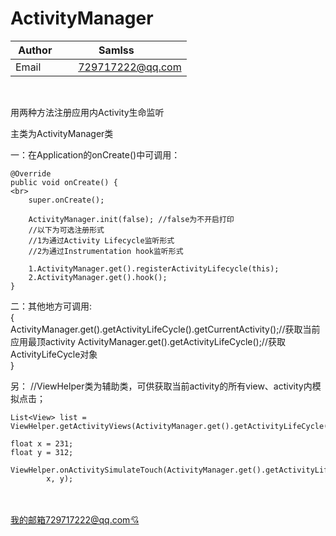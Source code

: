 # ActivityManager
| Author        | Samlss           |
| ------------- |:-------------:|
| Email      | 729717222@qq.com |

<br>

用两种方法注册应用内Activity生命监听

主类为ActivityManager类

一：在Application的onCreate()中可调用：

```
@Override
public void onCreate() {
<br>
    super.onCreate();

    ActivityManager.init(false); //false为不开启打印
    //以下为可选注册形式
    //1为通过Activity Lifecycle监听形式
    //2为通过Instrumentation hook监听形式

    1.ActivityManager.get().registerActivityLifecycle(this);
    2.ActivityManager.get().hook();
}
```

二：其他地方可调用:
<br>
{<br>
    ActivityManager.get().getActivityLifeCycle().getCurrentActivity();//获取当前应用最顶activity
    ActivityManager.get().getActivityLifeCycle();//获取ActivityLifeCycle对象
<br>}

另：
//ViewHelper类为辅助类，可供获取当前activity的所有view、activity内模拟点击；

    List<View> list = ViewHelper.getActivityViews(ActivityManager.get().getActivityLifeCycle().getCurrentActivity());

    float x = 231;
    float y = 312;

    ViewHelper.onActivitySimulateTouch(ActivityManager.get().getActivityLifeCycle().getCurrentActivity(),
            x, y);
    

<br><br>
[我的邮箱729717222@qq.com:cupid:](https://mail.qq.com/cgi-bin/loginpage?autologin=n&errtype=1&clientuin=729717222&param=&sp=&tfcont=22%20serialization%3A%3Aarchive%205%200%200%204%200%200%200%208%20authtype%201%204%209%20clientuin%209%20729717222%206%20domain%206%20qq.com%202%20vm%203%20wsk&r=3d7101e9d6b9c6d02d5ec94b0a1f427e)
